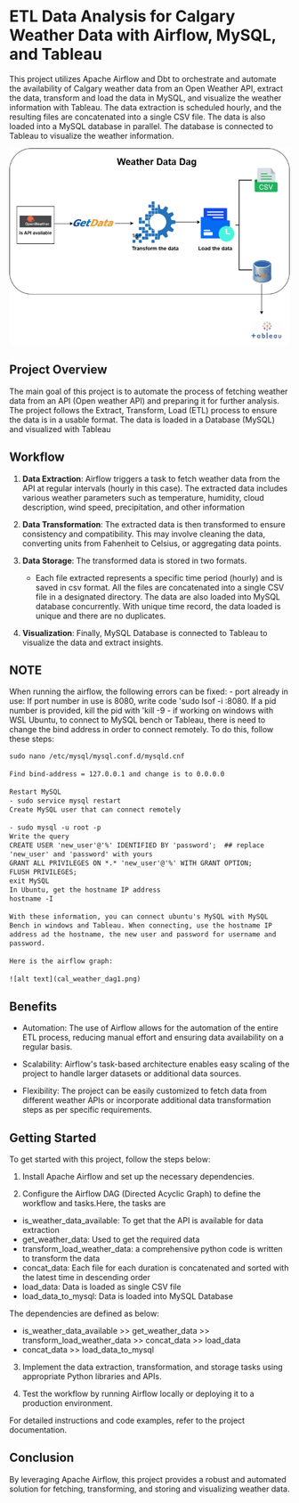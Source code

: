 # ETL Data Analysis for Calgary Weather Data with Airflow, MySQL, and Tableau

This project utilizes Apache Airflow and Dbt to orchestrate and automate the availability of Calgary weather data from an Open Weather API, extract the data, transform and load the data in MySQL, and visualize the weather information with Tableau. The data extraction is scheduled hourly, and the resulting files are concatenated into a single CSV file. The data is also loaded into a MySQL database in parallel. The database is connected to Tableau to visualize the weather information.

![alt text](weather_data.png)

## Project Overview

The main goal of this project is to automate the process of fetching weather data from an API (Open weather API) and preparing it for further analysis. The project follows the Extract, Transform, Load (ETL) process to ensure the data is in a usable format. The data is loaded in a Database (MySQL) and visualized with Tableau

## Workflow

1. **Data Extraction**: Airflow triggers a task to fetch weather data from the API at regular intervals (hourly in this case). The extracted data includes various weather parameters such as temperature, humidity, cloud description, wind speed, precipitation, and other information

2. **Data Transformation**: The extracted data is then transformed to ensure consistency and compatibility. This may involve cleaning the data, converting units from Fahenheit to Celsius, or aggregating data points.

3. **Data Storage**: The transformed data is stored in two formats.
    - Each file extracted represents a specific time period (hourly) and is saved in csv format. All the files are concatenated into a single CSV file in a designated directory.
    The data are also loaded into MySQL database concurrently. With unique time record, the data loaded is unique and there are no duplicates.
4. **Visualization**: Finally, MySQL Database is connected to Tableau to visualize the data and extract insights.

## NOTE
When running the airflow, the following errors can be fixed:
    - port already in use: If port number in use is 8080, write code 'sudo lsof -i :8080.
    If a pid number is provided, kill the pid with 'kill -9 <pid>
    - if working on windows with WSL Ubuntu, to connect to MySQL bench or Tableau, there is need to change the bind address in order to connect remotely. To do this, follow these steps:

    sudo nano /etc/mysql/mysql.conf.d/mysqld.cnf

    Find bind-address = 127.0.0.1 and change is to 0.0.0.0

    Restart MySQL
    - sudo service mysql restart
    Create MySQL user that can connect remotely

    - sudo mysql -u root -p
    Write the query
    CREATE USER 'new_user'@'%' IDENTIFIED BY 'password';  ## replace 'new_user' and 'password' with yours
    GRANT ALL PRIVILEGES ON *.* 'new_user'@'%' WITH GRANT OPTION;
    FLUSH PRIVILEGES;
    exit MySQL
    In Ubuntu, get the hostname IP address
    hostname -I

    With these information, you can connect ubuntu's MySQL with MySQL Bench in windows and Tableau. When connecting, use the hostname IP address ad the hostname, the new user and password for username and password.

    Here is the airflow graph:

    ![alt text](cal_weather_dag1.png)



## Benefits

- Automation: The use of Airflow allows for the automation of the entire ETL process, reducing manual effort and ensuring data availability on a regular basis.

- Scalability: Airflow's task-based architecture enables easy scaling of the project to handle larger datasets or additional data sources.

- Flexibility: The project can be easily customized to fetch data from different weather APIs or incorporate additional data transformation steps as per specific requirements.

## Getting Started

To get started with this project, follow the steps below:

1. Install Apache Airflow and set up the necessary dependencies.

2. Configure the Airflow DAG (Directed Acyclic Graph) to define the workflow and tasks.Here, the tasks are
 - is_weather_data_available: To get that the API is available for data extraction
 - get_weather_data: Used to get the required data
 - transform_load_weather_data: a comprehensive python code is written to transform the data
 - concat_data: Each file for each duration is concatenated and sorted with the latest time in descending order 
 - load_data: Data is loaded as single CSV file
 - load_data_to_mysql: Data is loaded into MySQL Database

 The dependencies are defined as below:

- is_weather_data_available >> get_weather_data >> transform_load_weather_data >> concat_data >> load_data
- concat_data >> load_data_to_mysql

3. Implement the data extraction, transformation, and storage tasks using appropriate Python libraries and APIs.

4. Test the workflow by running Airflow locally or deploying it to a production environment.

For detailed instructions and code examples, refer to the project documentation.

## Conclusion

By leveraging Apache Airflow, this project provides a robust and automated solution for fetching, transforming, and storing and visualizing weather data. 
